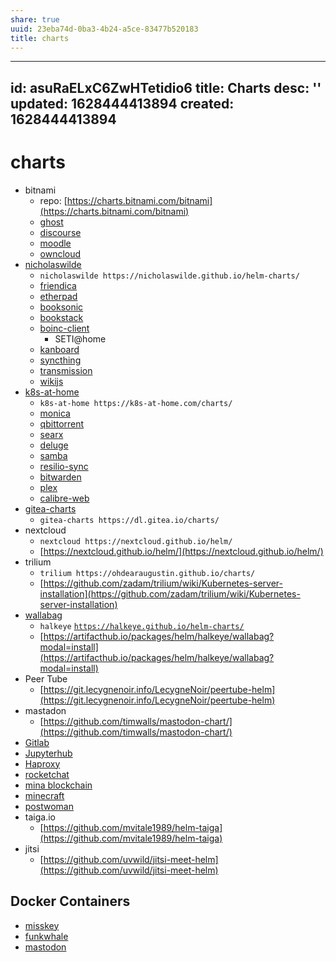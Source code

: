 ```yaml
---
share: true
uuid: 23eba74d-0ba3-4b24-a5ce-83477b520183
title: charts
---
```

---
id: asuRaELxC6ZwHTetidio6
title: Charts
desc: ''
updated: 1628444413894
created: 1628444413894
---
# charts
*   bitnami
    *   repo: [https://charts.bitnami.com/bitnami](https://charts.bitnami.com/bitnami)
    *   [ghost](https://artifacthub.io/packages/helm/bitnami/ghost)
    *   [discourse](https://artifacthub.io/packages/helm/bitnami/discourse)
    *   [moodle](https://artifacthub.io/packages/helm/bitnami/moodle)
    *   [owncloud](https://artifacthub.io/packages/helm/bitnami/owncloud)
*   [nicholaswilde](https://artifacthub.io/packages/search?page=1&verified_publisher=true&user=nicholaswilde)
    *   `nicholaswilde https://nicholaswilde.github.io/helm-charts/`
    *   [friendica](https://artifacthub.io/packages/helm/nicholaswilde/friendica)
    *   [etherpad](https://artifacthub.io/packages/helm/nicholaswilde/etherpad)
    *   [booksonic](https://artifacthub.io/packages/helm/nicholaswilde/booksonic)
    *   [bookstack](https://artifacthub.io/packages/helm/nicholaswilde/bookstack)
    *   [boinc-client](https://artifacthub.io/packages/helm/nicholaswilde/boinc-client)
        *   SETI@home
    *   [kanboard](https://artifacthub.io/packages/helm/nicholaswilde/kanboard)
    *   [syncthing](https://artifacthub.io/packages/helm/nicholaswilde/syncthing)
    *   [transmission](https://artifacthub.io/packages/helm/nicholaswilde/transmission)
    *   [wikijs](https://artifacthub.io/packages/helm/nicholaswilde/wikijs)
*   [k8s-at-home](https://artifacthub.io/packages/search?page=1&org=k8s-at-home)
    *   `k8s-at-home https://k8s-at-home.com/charts/`
    *   [monica](https://artifacthub.io/packages/helm/k8s-at-home/monica)
    *   [qbittorrent](https://artifacthub.io/packages/helm/k8s-at-home/qbittorrent)
    *   [searx](https://artifacthub.io/packages/helm/k8s-at-home/searx)
    *   [deluge](https://artifacthub.io/packages/helm/k8s-at-home/deluge)
    *   [samba](https://artifacthub.io/packages/helm/k8s-at-home/samba)
    *   [resilio-sync](https://artifacthub.io/packages/helm/k8s-at-home/resilio-sync)
    *   [bitwarden](https://artifacthub.io/packages/helm/k8s-at-home/bitwardenrs)
    *   [plex](https://artifacthub.io/packages/helm/k8s-at-home/plex)
    *   [calibre-web](https://artifacthub.io/packages/helm/k8s-at-home/calibre-web)
*   [gitea-charts](https://gitea.com/gitea/helm-chart) 
    *   `gitea-charts https://dl.gitea.io/charts/`
*   nextcloud
    *   `nextcloud https://nextcloud.github.io/helm/`
    *   [https://nextcloud.github.io/helm/](https://nextcloud.github.io/helm/)
*   trilium
    *   `trilium https://ohdearaugustin.github.io/charts/`
    *   [https://github.com/zadam/trilium/wiki/Kubernetes-server-installation](https://github.com/zadam/trilium/wiki/Kubernetes-server-installation)
*   [wallabag](https://artifacthub.io/packages/helm/halkeye/wallabag)
    *   `halkeye` [`https://halkeye.github.io/helm-charts/`](https://halkeye.github.io/helm-charts/)
    *   [https://artifacthub.io/packages/helm/halkeye/wallabag?modal=install](https://artifacthub.io/packages/helm/halkeye/wallabag?modal=install)
*   Peer Tube
    *   [https://git.lecygnenoir.info/LecygneNoir/peertube-helm](https://git.lecygnenoir.info/LecygneNoir/peertube-helm)
*   mastadon
    *   [https://github.com/timwalls/mastodon-chart/](https://github.com/timwalls/mastodon-chart/)
*   [Gitlab](https://artifacthub.io/packages/helm/gitlab/gitlab)
*   [Jupyterhub](https://artifacthub.io/packages/helm/jupyterhub/jupyterhub)
*   [Haproxy](https://artifacthub.io/packages/helm/haproxy-ingress/haproxy-ingress)
*   [rocketchat](https://artifacthub.io/packages/helm/verwilst/rocketchat)
*   [mina blockchain](https://artifacthub.io/packages/helm/mina/block-producer)
*   [minecraft](https://artifacthub.io/packages/helm/minecraft-server-charts/minecraft)
*   [postwoman](https://artifacthub.io/packages/helm/deliveryhero/postwoman)
*   taiga.io
    *   [https://github.com/mvitale1989/helm-taiga](https://github.com/mvitale1989/helm-taiga)
*   jitsi
    *   [https://github.com/uvwild/jitsi-meet-helm](https://github.com/uvwild/jitsi-meet-helm)

Docker Containers
-----------------

*   [misskey](https://hub.docker.com/r/misskey/misskey)
*   [funkwhale](https://hub.docker.com/search?q=funkwhale&type=image)
*   [mastodon](https://hub.docker.com/r/tootsuite/mastodon)
